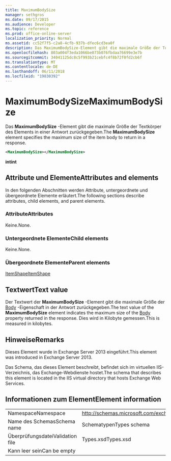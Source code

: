 ```yaml
---
title: MaximumBodySize
manager: sethgros
ms.date: 09/17/2015
ms.audience: Developer
ms.topic: reference
ms.prod: office-online-server
localization_priority: Normal
ms.assetid: cc52f7f5-c2a8-4cfb-937b-dfec6cd3ea0f
description: Das MaximumBodySize-Element gibt die maximale Größe der Textkörper des Elements in einer Antwort zurückgegeben.
ms.openlocfilehash: 803a004f3eda1066be073b076fbdaa76699e3e7b
ms.sourcegitcommit: 34041125dc8c5f993b21cebfc4f8b72f0fd2cb6f
ms.translationtype: MT
ms.contentlocale: de-DE
ms.lasthandoff: 06/11/2018
ms.locfileid: "19830392"
---
```

# <a name="maximumbodysize"></a><span data-ttu-id="5c724-103">MaximumBodySize</span><span class="sxs-lookup"><span data-stu-id="5c724-103">MaximumBodySize</span></span>

<span data-ttu-id="5c724-104">Das **MaximumBodySize** -Element gibt die maximale Größe der Textkörper des Elements in einer Antwort zurückgegeben.</span><span class="sxs-lookup"><span data-stu-id="5c724-104">The **MaximumBodySize** element specifies the maximum size of the item body to return in a response.</span></span> 
  
```XML
<MaximumBodySize></MaximumBodySize>
```

 <span data-ttu-id="5c724-105">**int**</span><span class="sxs-lookup"><span data-stu-id="5c724-105">**int**</span></span>
## <a name="attributes-and-elements"></a><span data-ttu-id="5c724-106">Attribute und Elemente</span><span class="sxs-lookup"><span data-stu-id="5c724-106">Attributes and elements</span></span>

<span data-ttu-id="5c724-107">In den folgenden Abschnitten werden Attribute, untergeordnete und übergeordnete Elemente erläutert.</span><span class="sxs-lookup"><span data-stu-id="5c724-107">The following sections describe attributes, child elements, and parent elements.</span></span>
  
### <a name="attributes"></a><span data-ttu-id="5c724-108">Attribute</span><span class="sxs-lookup"><span data-stu-id="5c724-108">Attributes</span></span>

<span data-ttu-id="5c724-109">Keine.</span><span class="sxs-lookup"><span data-stu-id="5c724-109">None.</span></span>
  
### <a name="child-elements"></a><span data-ttu-id="5c724-110">Untergeordnete Elemente</span><span class="sxs-lookup"><span data-stu-id="5c724-110">Child elements</span></span>

<span data-ttu-id="5c724-111">Keine.</span><span class="sxs-lookup"><span data-stu-id="5c724-111">None.</span></span>
  
### <a name="parent-elements"></a><span data-ttu-id="5c724-112">Übergeordnete Elemente</span><span class="sxs-lookup"><span data-stu-id="5c724-112">Parent elements</span></span>

[<span data-ttu-id="5c724-113">ItemShape</span><span class="sxs-lookup"><span data-stu-id="5c724-113">ItemShape</span></span>](itemshape.md)
  
## <a name="text-value"></a><span data-ttu-id="5c724-114">Textwert</span><span class="sxs-lookup"><span data-stu-id="5c724-114">Text value</span></span>

<span data-ttu-id="5c724-115">Der Textwert der **MaximumBodySize** -Element gibt die maximale Größe der [Body](body.md) -Eigenschaft in der Antwort zurückgegeben.</span><span class="sxs-lookup"><span data-stu-id="5c724-115">The text value of the **MaximumBodySize** element indicates the maximum size of the [Body](body.md) property returned in the response.</span></span> <span data-ttu-id="5c724-116">Dies wird in Kilobyte gemessen.</span><span class="sxs-lookup"><span data-stu-id="5c724-116">This is measured in kilobytes.</span></span> 
  
## <a name="remarks"></a><span data-ttu-id="5c724-117">Hinweise</span><span class="sxs-lookup"><span data-stu-id="5c724-117">Remarks</span></span>

<span data-ttu-id="5c724-118">Dieses Element wurde in Exchange Server 2013 eingeführt.</span><span class="sxs-lookup"><span data-stu-id="5c724-118">This element was introduced in Exchange Server 2013.</span></span>
  
<span data-ttu-id="5c724-119">Das Schema, das dieses Element beschreibt, befindet sich im virtuellen IIS-Verzeichnis, das Exchange-Webdienste hostet.</span><span class="sxs-lookup"><span data-stu-id="5c724-119">The schema that describes this element is located in the IIS virtual directory that hosts Exchange Web Services.</span></span>
  
## <a name="element-information"></a><span data-ttu-id="5c724-120">Informationen zum Element</span><span class="sxs-lookup"><span data-stu-id="5c724-120">Element information</span></span>

|||
|:-----|:-----|
|<span data-ttu-id="5c724-121">Namespace</span><span class="sxs-lookup"><span data-stu-id="5c724-121">Namespace</span></span>  <br/> |http://schemas.microsoft.com/exchange/services/2006/types  <br/> |
|<span data-ttu-id="5c724-122">Name des Schemas</span><span class="sxs-lookup"><span data-stu-id="5c724-122">Schema name</span></span>  <br/> |<span data-ttu-id="5c724-123">Schematypen</span><span class="sxs-lookup"><span data-stu-id="5c724-123">Types schema</span></span>  <br/> |
|<span data-ttu-id="5c724-124">Überprüfungsdatei</span><span class="sxs-lookup"><span data-stu-id="5c724-124">Validation file</span></span>  <br/> |<span data-ttu-id="5c724-125">Types.xsd</span><span class="sxs-lookup"><span data-stu-id="5c724-125">Types.xsd</span></span>  <br/> |
|<span data-ttu-id="5c724-126">Kann leer sein</span><span class="sxs-lookup"><span data-stu-id="5c724-126">Can be empty</span></span>  <br/> ||
   

